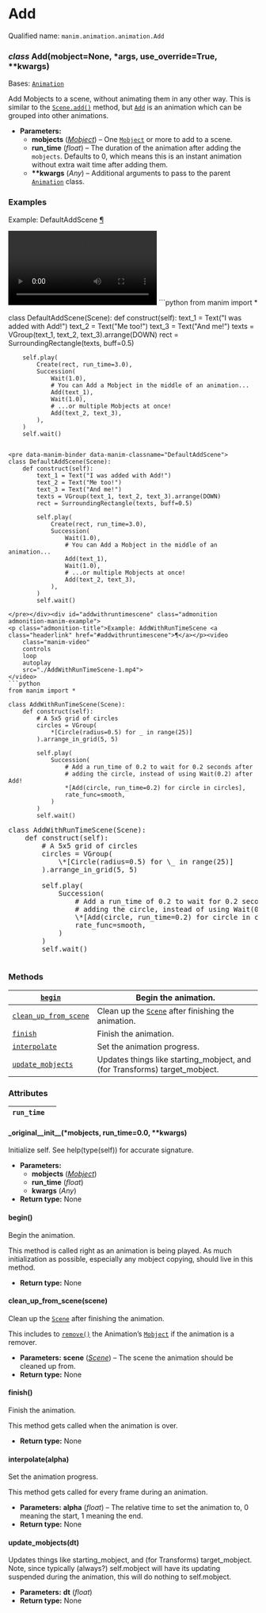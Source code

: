 # Add

Qualified name: `manim.animation.animation.Add`

### *class* Add(mobject=None, \*args, use_override=True, \*\*kwargs)

Bases: [`Animation`](manim.animation.animation.Animation.md#manim.animation.animation.Animation)

Add Mobjects to a scene, without animating them in any other way. This
is similar to the [`Scene.add()`](manim.scene.scene.Scene.md#manim.scene.scene.Scene.add) method, but [`Add`](#manim.animation.animation.Add) is an
animation which can be grouped into other animations.

* **Parameters:**
  * **mobjects** ([*Mobject*](manim.mobject.mobject.Mobject.md#manim.mobject.mobject.Mobject)) – One [`Mobject`](manim.mobject.mobject.Mobject.md#manim.mobject.mobject.Mobject) or more to add to a scene.
  * **run_time** (*float*) – The duration of the animation after adding the `mobjects`. Defaults
    to 0, which means this is an instant animation without extra wait time
    after adding them.
  * **\*\*kwargs** (*Any*) – Additional arguments to pass to the parent [`Animation`](manim.animation.animation.Animation.md#manim.animation.animation.Animation) class.

### Examples

<div id="defaultaddscene" class="admonition admonition-manim-example">
<p class="admonition-title">Example: DefaultAddScene <a class="headerlink" href="#defaultaddscene">¶</a></p><video
    class="manim-video"
    controls
    loop
    autoplay
    src="./DefaultAddScene-1.mp4">
</video>
```python
from manim import *

class DefaultAddScene(Scene):
    def construct(self):
        text_1 = Text("I was added with Add!")
        text_2 = Text("Me too!")
        text_3 = Text("And me!")
        texts = VGroup(text_1, text_2, text_3).arrange(DOWN)
        rect = SurroundingRectangle(texts, buff=0.5)

        self.play(
            Create(rect, run_time=3.0),
            Succession(
                Wait(1.0),
                # You can Add a Mobject in the middle of an animation...
                Add(text_1),
                Wait(1.0),
                # ...or multiple Mobjects at once!
                Add(text_2, text_3),
            ),
        )
        self.wait()
```

<pre data-manim-binder data-manim-classname="DefaultAddScene">
class DefaultAddScene(Scene):
    def construct(self):
        text_1 = Text("I was added with Add!")
        text_2 = Text("Me too!")
        text_3 = Text("And me!")
        texts = VGroup(text_1, text_2, text_3).arrange(DOWN)
        rect = SurroundingRectangle(texts, buff=0.5)

        self.play(
            Create(rect, run_time=3.0),
            Succession(
                Wait(1.0),
                # You can Add a Mobject in the middle of an animation...
                Add(text_1),
                Wait(1.0),
                # ...or multiple Mobjects at once!
                Add(text_2, text_3),
            ),
        )
        self.wait()

</pre></div><div id="addwithruntimescene" class="admonition admonition-manim-example">
<p class="admonition-title">Example: AddWithRunTimeScene <a class="headerlink" href="#addwithruntimescene">¶</a></p><video
    class="manim-video"
    controls
    loop
    autoplay
    src="./AddWithRunTimeScene-1.mp4">
</video>
```python
from manim import *

class AddWithRunTimeScene(Scene):
    def construct(self):
        # A 5x5 grid of circles
        circles = VGroup(
            *[Circle(radius=0.5) for _ in range(25)]
        ).arrange_in_grid(5, 5)

        self.play(
            Succession(
                # Add a run_time of 0.2 to wait for 0.2 seconds after
                # adding the circle, instead of using Wait(0.2) after Add!
                *[Add(circle, run_time=0.2) for circle in circles],
                rate_func=smooth,
            )
        )
        self.wait()
```

<pre data-manim-binder data-manim-classname="AddWithRunTimeScene">
class AddWithRunTimeScene(Scene):
    def construct(self):
        # A 5x5 grid of circles
        circles = VGroup(
            \*[Circle(radius=0.5) for \_ in range(25)]
        ).arrange_in_grid(5, 5)

        self.play(
            Succession(
                # Add a run_time of 0.2 to wait for 0.2 seconds after
                # adding the circle, instead of using Wait(0.2) after Add!
                \*[Add(circle, run_time=0.2) for circle in circles],
                rate_func=smooth,
            )
        )
        self.wait()

</pre></div>

### Methods

| [`begin`](#manim.animation.animation.Add.begin)                             | Begin the animation.                                                                                      |
|-----------------------------------------------------------------------------|-----------------------------------------------------------------------------------------------------------|
| [`clean_up_from_scene`](#manim.animation.animation.Add.clean_up_from_scene) | Clean up the [`Scene`](manim.scene.scene.Scene.md#manim.scene.scene.Scene) after finishing the animation. |
| [`finish`](#manim.animation.animation.Add.finish)                           | Finish the animation.                                                                                     |
| [`interpolate`](#manim.animation.animation.Add.interpolate)                 | Set the animation progress.                                                                               |
| [`update_mobjects`](#manim.animation.animation.Add.update_mobjects)         | Updates things like starting_mobject, and (for Transforms) target_mobject.                                |

### Attributes

| `run_time`   |    |
|--------------|----|

#### \_original_\_init_\_(\*mobjects, run_time=0.0, \*\*kwargs)

Initialize self.  See help(type(self)) for accurate signature.

* **Parameters:**
  * **mobjects** ([*Mobject*](manim.mobject.mobject.Mobject.md#manim.mobject.mobject.Mobject))
  * **run_time** (*float*)
  * **kwargs** (*Any*)
* **Return type:**
  None

#### begin()

Begin the animation.

This method is called right as an animation is being played. As much
initialization as possible, especially any mobject copying, should live in this
method.

* **Return type:**
  None

#### clean_up_from_scene(scene)

Clean up the [`Scene`](manim.scene.scene.Scene.md#manim.scene.scene.Scene) after finishing the animation.

This includes to [`remove()`](manim.scene.scene.Scene.md#manim.scene.scene.Scene.remove) the Animation’s
[`Mobject`](manim.mobject.mobject.Mobject.md#manim.mobject.mobject.Mobject) if the animation is a remover.

* **Parameters:**
  **scene** ([*Scene*](manim.scene.scene.Scene.md#manim.scene.scene.Scene)) – The scene the animation should be cleaned up from.
* **Return type:**
  None

#### finish()

Finish the animation.

This method gets called when the animation is over.

* **Return type:**
  None

#### interpolate(alpha)

Set the animation progress.

This method gets called for every frame during an animation.

* **Parameters:**
  **alpha** (*float*) – The relative time to set the animation to, 0 meaning the start, 1 meaning
  the end.
* **Return type:**
  None

#### update_mobjects(dt)

Updates things like starting_mobject, and (for
Transforms) target_mobject.  Note, since typically
(always?) self.mobject will have its updating
suspended during the animation, this will do
nothing to self.mobject.

* **Parameters:**
  **dt** (*float*)
* **Return type:**
  None
